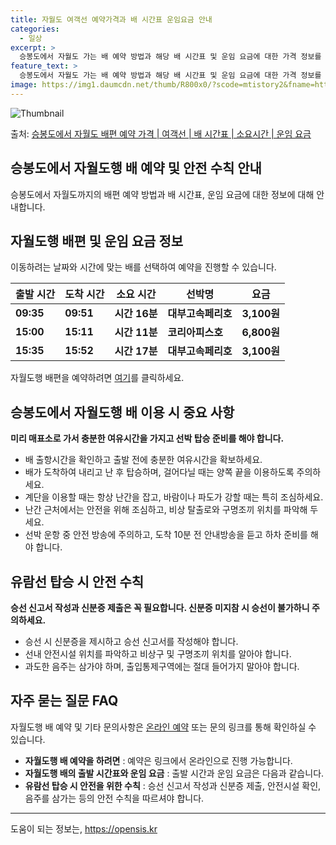 ```yaml
---
title: 자월도 여객선 예약가격과 배 시간표 운임요금 안내
categories:
  - 일상
excerpt: >
  승봉도에서 자월도 가는 배 예약 방법과 해당 배 시간표 및 운임 요금에 대한 가격 정보를 안내 드리겠습니다. 안전하고 재밋는 자월도행 여행을 위해 아래 정보 참고하시기 바랍니다. 자월도행 배편 예약하기 👈 클릭승봉도에서 자월도행 배 시간표출발 시간도착 시간소요 시간선박명요금09:3509:510시간 16분대부고속페리호3,100원15:0015:110시간 11분코리아피스호6,800원15:3515:520시간 17분대부고속페리호3,100원자월도행 배편 예약하기 👈 클릭승봉도에서 자월도행 여객선 탑승 시 이용수칙승봉도에서 자월도행 배를 이용할 때 꼭 지켜야 할 이용수칙을 알아봅시다. 중요 사항: 미리 매표소로 가서 충분한 여유시간을 가지고 선박 탑승 준비를 해야 합니다. 1) 배 출항시간을 확인하고 선박에 출발 전..
feature_text: >
  승봉도에서 자월도 가는 배 예약 방법과 해당 배 시간표 및 운임 요금에 대한 가격 정보를 안내 드리겠습니다. 안전하고 재밋는 자월도행 여행을 위해 아래 정보 참고하시기 바랍니다. 자월도행 배편 예약하기 👈 클릭승봉도에서 자월도행 배 시간표출발 시간도착 시간소요 시간선박명요금09:3509:510시간 16분대부고속페리호3,100원15:0015:110시간 11분코리아피스호6,800원15:3515:520시간 17분대부고속페리호3,100원자월도행 배편 예약하기 👈 클릭승봉도에서 자월도행 여객선 탑승 시 이용수칙승봉도에서 자월도행 배를 이용할 때 꼭 지켜야 할 이용수칙을 알아봅시다. 중요 사항: 미리 매표소로 가서 충분한 여유시간을 가지고 선박 탑승 준비를 해야 합니다. 1) 배 출항시간을 확인하고 선박에 출발 전..
image: https://img1.daumcdn.net/thumb/R800x0/?scode=mtistory2&fname=https%3A%2F%2Fblog.kakaocdn.net%2Fdn%2FKDl7j%2FbtsHCTYHTBD%2FgRpFDQtMpRaTn7gE5CDvR1%2Fimg.webp
---
```


![Thumbnail](https://img1.daumcdn.net/thumb/R800x0/?scode=mtistory2&fname=https%3A%2F%2Fblog.kakaocdn.net%2Fdn%2FKDl7j%2FbtsHCTYHTBD%2FgRpFDQtMpRaTn7gE5CDvR1%2Fimg.webp)

<p>출처: <a href="https://opensis.kr/entry/%EC%8A%B9%EB%B4%89%EB%8F%84%EC%97%90%EC%84%9C-%EC%9E%90%EC%9B%94%EB%8F%84-%EB%B0%B0%ED%8E%B8-%EC%98%88%EC%95%BD-%EA%B0%80%EA%B2%A9-%EC%97%AC%EA%B0%9D%EC%84%A0-%EB%B0%B0-%EC%8B%9C%EA%B0%84%ED%91%9C-%EC%86%8C%EC%9A%94%EC%8B%9C%EA%B0%84-%EC%9A%B4%EC%9E%84-%EC%9A%94%EA%B8%88" rel="dofollow">승봉도에서 자월도 배편 예약 가격 | 여객선 | 배 시간표 | 소요시간 | 운임 요금</a> </p>

## 승봉도에서 자월도행 배 예약 및 안전 수칙 안내

승봉도에서 자월도까지의 배편 예약 방법과 배 시간표, 운임 요금에 대한 정보에 대해 안내합니다.

## 자월도행 배편 및 운임 요금 정보

이동하려는 날짜와 시간에 맞는 배를 선택하여 예약을 진행할 수 있습니다.

**출발 시간** | **도착 시간** | **소요 시간** | **선박명** | **요금**  
---|---|---|---|---  
**09:35** | **09:51** | **시간 16분** | **대부고속페리호** | **3,100원**  
**15:00** | **15:11** | **시간 11분** | **코리아피스호** | **6,800원**  
**15:35** | **15:52** | **시간 17분** | **대부고속페리호** | **3,100원**  
  
자월도행 배편을 예약하려면 [여기](https://opensis.kr/entry/%EC%8A%B9%EB%B4%89%EB%8F%84%EC%97%90%EC%84%9C-%EC%9E%90%EC%9B%94%EB%8F%84-%EB%B0%B0%ED%8E%B8-%EC%98%88%EC%95%BD-%EA%B0%80%EA%B2%A9-%EC%97%AC%EA%B0%9D%EC%84%A0-%EB%B0%B0-%EC%8B%9C%EA%B0%84%ED%91%9C-%EC%86%8C%EC%9A%94%EC%8B%9C%EA%B0%84-%EC%9A%B4%EC%9E%84-%EC%9A%94%EA%B8%88)를 클릭하세요.

## 승봉도에서 자월도행 배 이용 시 중요 사항

**미리 매표소로 가서 충분한 여유시간을 가지고 선박 탑승 준비를 해야 합니다.**

  * 배 출항시간을 확인하고 출발 전에 충분한 여유시간을 확보하세요.
  * 배가 도착하여 내리고 난 후 탑승하며, 걸어다닐 때는 양쪽 끝을 이용하도록 주의하세요.
  * 계단을 이용할 때는 항상 난간을 잡고, 바람이나 파도가 강할 때는 특히 조심하세요.
  * 난간 근처에서는 안전을 위해 조심하고, 비상 탈출로와 구명조끼 위치를 파악해 두세요.
  * 선박 운항 중 안전 방송에 주의하고, 도착 10분 전 안내방송을 듣고 하차 준비를 해야 합니다.

## 유람선 탑승 시 안전 수칙

**승선 신고서 작성과 신분증 제출은 꼭 필요합니다. 신분증 미지참 시 승선이 불가하니 주의하세요.**

  * 승선 시 신분증을 제시하고 승선 신고서를 작성해야 합니다.
  * 선내 안전시설 위치를 파악하고 비상구 및 구명조끼 위치를 알아야 합니다.
  * 과도한 음주는 삼가야 하며, 출입통제구역에는 절대 들어가지 말아야 합니다.

## 자주 묻는 질문 FAQ

자월도행 배 예약 및 기타 문의사항은 [온라인 예약](https://opensis.kr/entry/%EC%8A%B9%EB%B4%89%EB%8F%84%EC%97%90%EC%84%9C-%EC%9E%90%EC%9B%94%EB%8F%84-%EB%B0%B0%ED%8E%B8-%EC%98%88%EC%95%BD-%EA%B0%80%EA%B2%A9-%EC%97%AC%EA%B0%9D%EC%84%A0-%EB%B0%B0-%EC%8B%9C%EA%B0%84%ED%91%9C-%EC%86%8C%EC%9A%94%EC%8B%9C%EA%B0%84-%EC%9A%B4%EC%9E%84-%EC%9A%94%EA%B8%88) 또는 문의 링크를 통해 확인하실 수 있습니다.

  * **자월도행 배 예약을 하려면** : 예약은 링크에서 온라인으로 진행 가능합니다.
  * **자월도행 배의 출발 시간표와 운임 요금** : 출발 시간과 운임 요금은 다음과 같습니다.
  * **유람선 탑승 시 안전을 위한 수칙** : 승선 신고서 작성과 신분증 제출, 안전시설 확인, 음주를 삼가는 등의 안전 수칙을 따르셔야 합니다.

* * *

 

도움이 되는 정보는, <a href="https://opensis.kr" rel="dofollow">https://opensis.kr</a>


